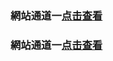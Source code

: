 ### 網站通道一<a rel="nofollow noopener" href="https://kp520.github.io/image/%E5%A6%82%E4%BD%95%E6%94%B9host%E6%96%87%E4%BB%B6/" target="_blank">点击查看</a>
### 網站通道一<a rel="nofollow noopener" href="https://kp520.github.io/image/%E5%A6%82%E4%BD%95%E6%94%B9host%E6%96%87%E4%BB%B6/" target="_blank">点击查看</a>
